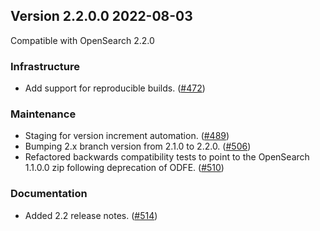 ## Version 2.2.0.0 2022-08-03

Compatible with OpenSearch 2.2.0

### Infrastructure
* Add support for reproducible builds. ([#472](https://github.com/opensearch-project/alerting/pull/472))

### Maintenance
* Staging for version increment automation. ([#489](https://github.com/opensearch-project/alerting/pull/489))
* Bumping 2.x branch version from 2.1.0 to 2.2.0. ([#506](https://github.com/opensearch-project/alerting/pull/506))
* Refactored backwards compatibility tests to point to the OpenSearch 1.1.0.0 zip following deprecation of ODFE. ([#510](https://github.com/opensearch-project/alerting/pull/510))

### Documentation
* Added 2.2 release notes. ([#514](https://github.com/opensearch-project/alerting/pull/514))